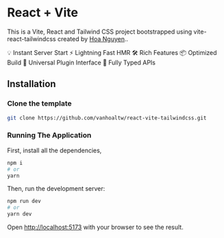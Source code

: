 # React + Vite

This is a Vite, React and Tailwind CSS project bootstrapped using vite-react-tailwindcss created by [Hoa Nguyen](https://hoanguyen.dev/)..

💡 Instant Server Start
⚡️ Lightning Fast HMR
🛠️ Rich Features
📦 Optimized Build
🔩 Universal Plugin Interface
🔑 Fully Typed APIs

## Installation

### Clone the template
```bash
git clone https://github.com/vanhoaltw/react-vite-tailwindcss.git
```

### Running The Application
First, install all the dependencies,
```bash
npm i
# or
yarn
```

Then, run the development server:

```bash
npm run dev
# or
yarn dev
```

Open [http://localhost:5173](http://localhost:5173) with your browser to see the result.
